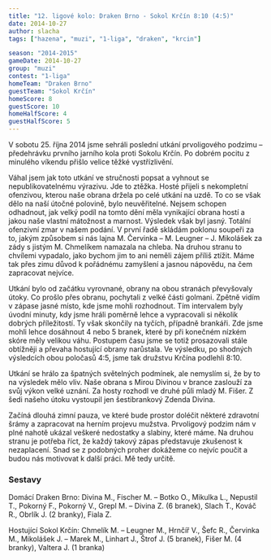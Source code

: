 ```yaml
---
title: "12. ligové kolo: Draken Brno - Sokol Krčín 8:10 (4:5)"
date: 2014-10-27
author: slacha
tags: ["hazena", "muzi", "1-liga", "draken", "krcin"]

season: "2014-2015"
gameDate: 2014-10-27
group: "muzi"
contest: "1-liga"
homeTeam: "Draken Brno"
guestTeam: "Sokol Krčín"
homeScore: 8
guestScore: 10
homeHalfScore: 4
guestHalfScore: 5
---
```


V sobotu 25. října 2014 jsme sehráli poslední utkání prvoligového podzimu – předehrávku prvního jarního kola proti Sokolu Krčín. Po dobrém pocitu z minulého víkendu přišlo velice těžké vystřízlivění.

Váhal jsem jak toto utkání ve stručnosti popsat a vyhnout se nepublikovatelnému výrazivu. Jde to ztěžka. Hosté přijeli s nekompletní ofenzivou, kterou naše obrana držela po celé utkání na uzdě. To co se však dělo na naší útočné polovině, bylo neuvěřitelné. Nejsem schopen odhadnout, jak velký podíl na tomto dění měla vynikající obrana hostí a jakou naše vlastní mátožnost a marnost. Výsledek však byl jasný. Totální ofenzivní zmar v našem podání. V první řadě skládám poklonu soupeři za to, jakým způsobem si nás lajna M. Červinka – M. Leugner – J. Mikolášek za zády s jistým M. Chmelíkem namazala na chleba. Na druhou stranu to chvílemi vypadalo, jako bychom jim to ani neměli zájem příliš ztížit. Máme tak přes zimu důvod k pořádnému zamyšlení a jasnou nápovědu, na čem zapracovat nejvíce.

Utkání bylo od začátku vyrovnané, obrany na obou stranách převyšovaly útoky. Co prošlo přes obranu, pochytali z velké části golmani. Zpětně vidím v zápase jasné místo, kde jsme mohli rozhodnout. Tím intervalem byly úvodní minuty, kdy jsme hráli poměrně lehce a vypracovali si několik dobrých příležitostí. Ty však skončily na tyčích, případně brankáři. Zde jsme mohli lehce dosáhnout 4 nebo 5 branek, které by při konečném nízkém skóre měly velikou váhu. Postupem času jsme se totiž prosazovali stále obtížněji a převaha hostující obrany narůstala. Ve výsledku, po shodných výsledcích obou poločasů 4:5, jsme tak družstvu Krčína podlehli 8:10.

Utkání se hrálo za špatných světelných podmínek, ale nemyslím si, že by to na výsledek mělo vliv. Naše obrana s Mirou Divinou v brance zaslouží za svůj výkon velké uznání. Za hosty rozhodl ve druhé půli mladý M. Fišer. Z šedi našeho útoku vystoupil jen šestibrankový Zdenda Divina.

Začíná dlouhá zimní pauza, ve které bude prostor doléčit některé  zdravotní šrámy a zapracovat na herním projevu mužstva. Prvoligový podzim nám v plné nahotě ukázal veškeré nedostatky a slabiny, které máme. Na druhou stranu je potřeba říct, že každý takový zápas představuje zkušenost k nezaplacení. Snad se z podobných proher dokážeme co nejvíc poučit a budou nás motivovat k další práci. Mě tedy určitě.


### Sestavy

Domácí Draken Brno: Divina M., Fischer M. – Botko O., Mikulka L., Nepustil T., Pokorný F., Pokorný V., Grepl M. – Divina Z. (6 branek), Slach T., Kováč R., Obrlík J. (2 branky), Fiala Z.

Hostující Sokol Krčín: Chmelík M. – Leugner M., Hrnčíř V., Šefc R., Červinka M., Mikolášek J. – Marek M., Linhart J., Štrof J. (5 branek), Fišer M. (4 branky), Valtera J. (1 branka)